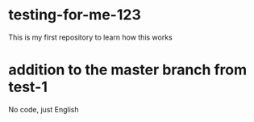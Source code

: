 # testing-for-me-123
This is my first repository to learn how this works
# addition to the master branch from test-1
No code, just English 
